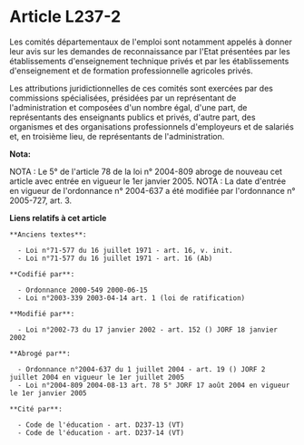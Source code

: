 # Article L237-2

Les comités départementaux de l'emploi sont notamment appelés à donner leur avis sur les demandes de reconnaissance par
l'Etat présentées par les établissements d'enseignement technique privés et par les établissements d'enseignement et de
formation professionnelle agricoles privés.

Les attributions juridictionnelles de ces comités sont exercées par des commissions spécialisées, présidées par un
représentant de l'administration et composées d'un nombre égal, d'une part, de représentants des enseignants publics et
privés, d'autre part, des organismes et des organisations professionnels d'employeurs et de salariés et, en troisième lieu,
de représentants de l'administration.

**Nota:**

NOTA : Le 5° de l'article 78 de la loi n° 2004-809 abroge de nouveau cet article avec entrée en vigueur le 1er janvier 2005.
NOTA : La date d'entrée en vigueur de l'ordonnance n° 2004-637 a été modifiée par l'ordonnance n° 2005-727, art. 3.

**Liens relatifs à cet article**

	**Anciens textes**:

	  - Loi n°71-577 du 16 juillet 1971 - art. 16, v. init.
	  - Loi n°71-577 du 16 juillet 1971 - art. 16 (Ab)

	**Codifié par**:

	  - Ordonnance 2000-549 2000-06-15
	  - Loi n°2003-339 2003-04-14 art. 1 (loi de ratification)

	**Modifié par**:

	  - Loi n°2002-73 du 17 janvier 2002 - art. 152 () JORF 18 janvier 2002

	**Abrogé par**:

	  - Ordonnance n°2004-637 du 1 juillet 2004 - art. 19 () JORF 2 juillet 2004 en vigueur le 1er juillet 2005
	  - Loi n°2004-809 2004-08-13 art. 78 5° JORF 17 août 2004 en vigueur le 1er janvier 2005

	**Cité par**:

	  - Code de l'éducation - art. D237-13 (VT)
	  - Code de l'éducation - art. D237-14 (VT)

